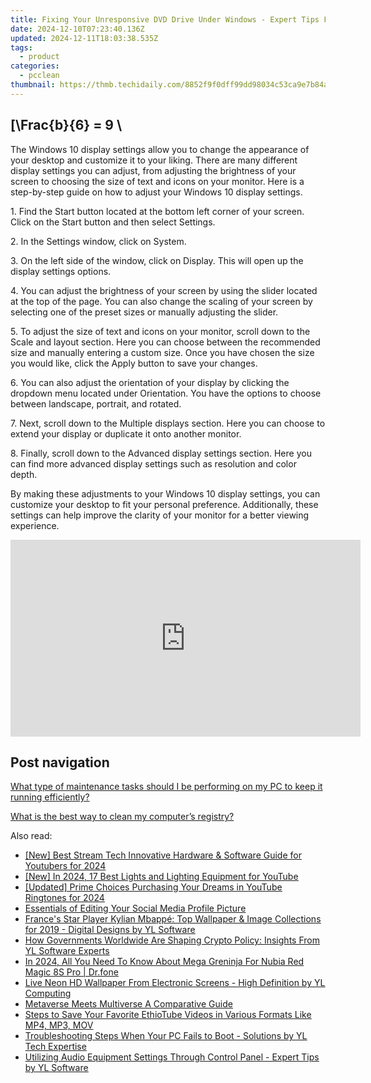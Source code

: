 ```yaml
---
title: Fixing Your Unresponsive DVD Drive Under Windows - Expert Tips From YL Computing's Official Page
date: 2024-12-10T07:23:40.136Z
updated: 2024-12-11T18:03:38.535Z
tags:
  - product
categories:
  - pcclean
thumbnail: https://thmb.techidaily.com/8852f9f0dff99dd98034c53ca9e7b84a75b979ac3b7699086866b0998ff7b7cb.jpg
---
```


## \[\Frac{b}{6} = 9 \

The Windows 10 display settings allow you to change the appearance of your desktop and customize it to your liking. There are many different display settings you can adjust, from adjusting the brightness of your screen to choosing the size of text and icons on your monitor. Here is a step-by-step guide on how to adjust your Windows 10 display settings. 

1\. Find the Start button located at the bottom left corner of your screen. Click on the Start button and then select Settings.

2\. In the Settings window, click on System.

3\. On the left side of the window, click on Display. This will open up the display settings options. 

4\. You can adjust the brightness of your screen by using the slider located at the top of the page. You can also change the scaling of your screen by selecting one of the preset sizes or manually adjusting the slider.

5\. To adjust the size of text and icons on your monitor, scroll down to the Scale and layout section. Here you can choose between the recommended size and manually entering a custom size. Once you have chosen the size you would like, click the Apply button to save your changes.

6\. You can also adjust the orientation of your display by clicking the dropdown menu located under Orientation. You have the options to choose between landscape, portrait, and rotated.

7\. Next, scroll down to the Multiple displays section. Here you can choose to extend your display or duplicate it onto another monitor.

8\. Finally, scroll down to the Advanced display settings section. Here you can find more advanced display settings such as resolution and color depth. 

By making these adjustments to your Windows 10 display settings, you can customize your desktop to fit your personal preference. Additionally, these settings can help improve the clarity of your monitor for a better viewing experience.

<!-- affiliate ads begin -->
<iframe width="560" height="315" src="https://www.youtube.com/embed/dKjioJQaUh8?si=Ls_AeuvGsSyL5ny2" title="YouTube video player" frameborder="0" allow="accelerometer; autoplay; clipboard-write; encrypted-media; gyroscope; picture-in-picture; web-share" referrerpolicy="strict-origin-when-cross-origin" allowfullscreen></iframe>
<!-- affiliate ads end -->

## Post navigation

[What type of maintenance tasks should I be performing on my PC to keep it running efficiently?](https://tools.techidaily.com/pcclean/products/)

[What is the best way to clean my computer’s registry?](https://tools.techidaily.com/pcclean/products/)

<ins class="adsbygoogle"
     style="display:block"
     data-ad-format="autorelaxed"
     data-ad-client="ca-pub-7571918770474297"
     data-ad-slot="1223367746"></ins>

<ins class="adsbygoogle"
     style="display:block"
     data-ad-client="ca-pub-7571918770474297"
     data-ad-slot="8358498916"
     data-ad-format="auto"
     data-full-width-responsive="true"></ins>

<span class="atpl-alsoreadstyle">Also read:</span>
<div><ul>
<li><a href="https://facebook-record-videos.techidaily.com/new-best-stream-tech-innovative-hardware-and-software-guide-for-youtubers-for-2024/"><u>[New] Best Stream Tech Innovative Hardware & Software Guide for Youtubers for 2024</u></a></li>
<li><a href="https://youtube-zero.techidaily.com/n-2024-17-best-lights-and-lighting-equipment-for-youtube/"><u>[New] In 2024, 17 Best Lights and Lighting Equipment for YouTube</u></a></li>
<li><a href="https://article-posts.techidaily.com/updated-prime-choices-purchasing-your-dreams-in-youtube-ringtones-for-2024/"><u>[Updated] Prime Choices Purchasing Your Dreams in YouTube Ringtones for 2024</u></a></li>
<li><a href="https://facebook-video-recording.techidaily.com/essentials-of-editing-your-social-media-profile-picture/"><u>Essentials of Editing Your Social Media Profile Picture</u></a></li>
<li><a href="https://win-best.techidaily.com/frances-star-player-kylian-mbappe-top-wallpaper-and-image-collections-for-2019-digital-designs-by-yl-software/"><u>France's Star Player Kylian Mbappé: Top Wallpaper & Image Collections for 2019 - Digital Designs by YL Software</u></a></li>
<li><a href="https://discover-bits.techidaily.com/how-governments-worldwide-are-shaping-crypto-policy-insights-from-yl-software-experts/"><u>How Governments Worldwide Are Shaping Crypto Policy: Insights From YL Software Experts</u></a></li>
<li><a href="https://pokemon-go-android.techidaily.com/in-2024-all-you-need-to-know-about-mega-greninja-for-nubia-red-magic-8s-pro-drfone-by-drfone-virtual-android/"><u>In 2024, All You Need To Know About Mega Greninja For Nubia Red Magic 8S Pro | Dr.fone</u></a></li>
<li><a href="https://discover-bits.techidaily.com/live-neon-hd-wallpaper-from-electronic-screens-high-definition-by-yl-computing/"><u>Live Neon HD Wallpaper From Electronic Screens - High Definition by YL Computing</u></a></li>
<li><a href="https://fox-friendly.techidaily.com/metaverse-meets-multiverse-a-comparative-guide/"><u>Metaverse Meets Multiverse A Comparative Guide</u></a></li>
<li><a href="https://discover-forum.techidaily.com/steps-to-save-your-favorite-ethiotube-videos-in-various-formats-like-mp4-mp3-mov/"><u>Steps to Save Your Favorite EthioTube Videos in Various Formats Like MP4, MP3, MOV</u></a></li>
<li><a href="https://discover-bits.techidaily.com/troubleshooting-steps-when-your-pc-fails-to-boot-solutions-by-yl-tech-expertise/"><u>Troubleshooting Steps When Your PC Fails to Boot - Solutions by YL Tech Expertise</u></a></li>
<li><a href="https://discover-bits.techidaily.com/utilizing-audio-equipment-settings-through-control-panel-expert-tips-by-yl-software/"><u>Utilizing Audio Equipment Settings Through Control Panel - Expert Tips by YL Software</u></a></li>
</ul></div>

